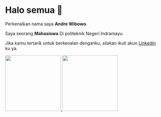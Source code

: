 
<!--
## Hi there 👋
**bowoXymoan01/bowoXymoan01** is a ✨ _special_ ✨ repository because its `README.md` (this file) appears on your GitHub profile.

Here are some ideas to get you started:

- 🔭 I’m currently working on ...
- 🌱 I’m currently learning ...
- 👯 I’m looking to collaborate on ...
- 🤔 I’m looking for help with ...
- 💬 Ask me about ...
- 📫 How to reach me: ...
- 😄 Pronouns: ...
- ⚡ Fun fact: ...
-->

# Halo semua 👋

Perkenalkan nama saya **Andre Wibowo**.<br>

Saya seorang **Mahasiswa** Di politeknik Negeri Indramayu.<br>

Jika kamu tertarik untuk berkenalan denganku, silakan ikuti akun [Linkedin](https://www.linkedin.com/in/andre-wibowo-731672347/) ku ya. <br>
<p align="left">
<a href="https://github.com/bowoXymoan01">
  <img height="180em" src="https://github-readme-stats-eight-theta.vercel.app/api?username=bowoXy&show_bowoXymoan01icons=true&theme=algolia&include_all_commits=true&count_private=true"/>
  <img height="180em" src="https://github-readme-stats-eight-theta.vercel.app/api/top-langs/?username=bowoXy&layoubowoXymoan01t=compact&layout=compact&theme=algolia"/>
</a>
</p>
